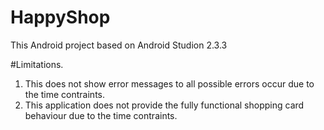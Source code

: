 # HappyShop
This Android project based on Android Studion 2.3.3

#Limitations.
1. This does not show error messages to all possible errors occur due to the time contraints.
2. This application does not provide the fully functional shopping card behaviour due to the time contraints.

